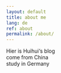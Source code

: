 ```yaml
---
layout: default
title: about me
lang: de
ref: about
permalink: /about/
---
```


Hier is Huihui‘s blog<br>
come from China<br>
study in Germany

